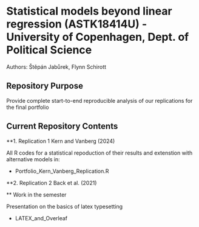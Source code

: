 # Statistical models beyond linear regression (ASTK18414U) - University of Copenhagen, Dept. of Political Science

Authors: Štěpán Jabůrek, Flynn Schirott 


## Repository Purpose

Provide complete start-to-end reproducible analysis of our replications for the final portfolio 


## Current Repository Contents
**1. Replication 1 Kern and Vanberg (2024)

All R codes for a statistical repoduction of their results and extenstion with alternative models in:

* Portfolio_Kern_Vanberg_Replication.R

    

**2. Replication 2 Back et al. (2021)


** Work in the semester

 Presentation on the basics of latex typesetting

* LATEX_and_Overleaf
